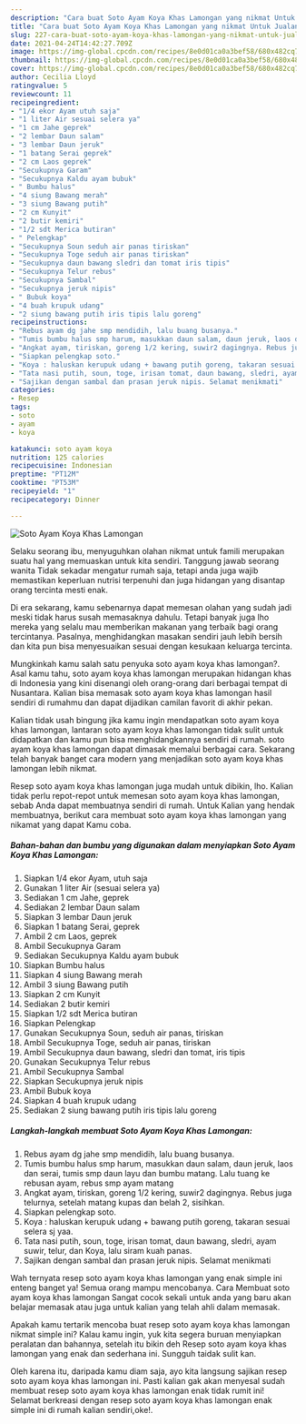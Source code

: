 ```yaml
---
description: "Cara buat Soto Ayam Koya Khas Lamongan yang nikmat Untuk Jualan"
title: "Cara buat Soto Ayam Koya Khas Lamongan yang nikmat Untuk Jualan"
slug: 227-cara-buat-soto-ayam-koya-khas-lamongan-yang-nikmat-untuk-jualan
date: 2021-04-24T14:42:27.709Z
image: https://img-global.cpcdn.com/recipes/8e0d01ca0a3bef58/680x482cq70/soto-ayam-koya-khas-lamongan-foto-resep-utama.jpg
thumbnail: https://img-global.cpcdn.com/recipes/8e0d01ca0a3bef58/680x482cq70/soto-ayam-koya-khas-lamongan-foto-resep-utama.jpg
cover: https://img-global.cpcdn.com/recipes/8e0d01ca0a3bef58/680x482cq70/soto-ayam-koya-khas-lamongan-foto-resep-utama.jpg
author: Cecilia Lloyd
ratingvalue: 5
reviewcount: 11
recipeingredient:
- "1/4 ekor Ayam utuh saja"
- "1 liter Air sesuai selera ya"
- "1 cm Jahe geprek"
- "2 lembar Daun salam"
- "3 lembar Daun jeruk"
- "1 batang Serai geprek"
- "2 cm Laos geprek"
- "Secukupnya Garam"
- "Secukupnya Kaldu ayam bubuk"
- " Bumbu halus"
- "4 siung Bawang merah"
- "3 siung Bawang putih"
- "2 cm Kunyit"
- "2 butir kemiri"
- "1/2 sdt Merica butiran"
- " Pelengkap"
- "Secukupnya Soun seduh air panas tiriskan"
- "Secukupnya Toge seduh air panas tiriskan"
- "Secukupnya daun bawang sledri dan tomat iris tipis"
- "Secukupnya Telur rebus"
- "Secukupnya Sambal"
- "Secukupnya jeruk nipis"
- " Bubuk koya"
- "4 buah krupuk udang"
- "2 siung bawang putih iris tipis lalu goreng"
recipeinstructions:
- "Rebus ayam dg jahe smp mendidih, lalu buang busanya."
- "Tumis bumbu halus smp harum, masukkan daun salam, daun jeruk, laos dan serai, tumis smp daun layu dan bumbu matang. Lalu tuang ke rebusan ayam, rebus smp ayam matang"
- "Angkat ayam, tiriskan, goreng 1/2 kering, suwir2 dagingnya. Rebus juga telurnya, setelah matang kupas dan belah 2, sisihkan."
- "Siapkan pelengkap soto."
- "Koya : haluskan kerupuk udang + bawang putih goreng, takaran sesuai selera sj yaa."
- "Tata nasi putih, soun, toge, irisan tomat, daun bawang, sledri, ayam suwir, telur, dan Koya, lalu siram kuah panas."
- "Sajikan dengan sambal dan prasan jeruk nipis. Selamat menikmati"
categories:
- Resep
tags:
- soto
- ayam
- koya

katakunci: soto ayam koya 
nutrition: 125 calories
recipecuisine: Indonesian
preptime: "PT12M"
cooktime: "PT53M"
recipeyield: "1"
recipecategory: Dinner

---
```



![Soto Ayam Koya Khas Lamongan](https://img-global.cpcdn.com/recipes/8e0d01ca0a3bef58/680x482cq70/soto-ayam-koya-khas-lamongan-foto-resep-utama.jpg)

Selaku seorang ibu, menyuguhkan olahan nikmat untuk famili merupakan suatu hal yang memuaskan untuk kita sendiri. Tanggung jawab seorang  wanita Tidak sekadar mengatur rumah saja, tetapi anda juga wajib memastikan keperluan nutrisi terpenuhi dan juga hidangan yang disantap orang tercinta mesti enak.

Di era  sekarang, kamu sebenarnya dapat memesan olahan yang sudah jadi meski tidak harus susah memasaknya dahulu. Tetapi banyak juga lho mereka yang selalu mau memberikan makanan yang terbaik bagi orang tercintanya. Pasalnya, menghidangkan masakan sendiri jauh lebih bersih dan kita pun bisa menyesuaikan sesuai dengan kesukaan keluarga tercinta. 



Mungkinkah kamu salah satu penyuka soto ayam koya khas lamongan?. Asal kamu tahu, soto ayam koya khas lamongan merupakan hidangan khas di Indonesia yang kini disenangi oleh orang-orang dari berbagai tempat di Nusantara. Kalian bisa memasak soto ayam koya khas lamongan hasil sendiri di rumahmu dan dapat dijadikan camilan favorit di akhir pekan.

Kalian tidak usah bingung jika kamu ingin mendapatkan soto ayam koya khas lamongan, lantaran soto ayam koya khas lamongan tidak sulit untuk didapatkan dan kamu pun bisa menghidangkannya sendiri di rumah. soto ayam koya khas lamongan dapat dimasak memalui berbagai cara. Sekarang telah banyak banget cara modern yang menjadikan soto ayam koya khas lamongan lebih nikmat.

Resep soto ayam koya khas lamongan juga mudah untuk dibikin, lho. Kalian tidak perlu repot-repot untuk memesan soto ayam koya khas lamongan, sebab Anda dapat membuatnya sendiri di rumah. Untuk Kalian yang hendak membuatnya, berikut cara membuat soto ayam koya khas lamongan yang nikamat yang dapat Kamu coba.

<!--inarticleads1-->

##### Bahan-bahan dan bumbu yang digunakan dalam menyiapkan Soto Ayam Koya Khas Lamongan:

1. Siapkan 1/4 ekor Ayam, utuh saja
1. Gunakan 1 liter Air (sesuai selera ya)
1. Sediakan 1 cm Jahe, geprek
1. Sediakan 2 lembar Daun salam
1. Siapkan 3 lembar Daun jeruk
1. Siapkan 1 batang Serai, geprek
1. Ambil 2 cm Laos, geprek
1. Ambil Secukupnya Garam
1. Sediakan Secukupnya Kaldu ayam bubuk
1. Siapkan  Bumbu halus
1. Siapkan 4 siung Bawang merah
1. Ambil 3 siung Bawang putih
1. Siapkan 2 cm Kunyit
1. Sediakan 2 butir kemiri
1. Siapkan 1/2 sdt Merica butiran
1. Siapkan  Pelengkap
1. Gunakan Secukupnya Soun, seduh air panas, tiriskan
1. Ambil Secukupnya Toge, seduh air panas, tiriskan
1. Ambil Secukupnya daun bawang, sledri dan tomat, iris tipis
1. Gunakan Secukupnya Telur rebus
1. Ambil Secukupnya Sambal
1. Siapkan Secukupnya jeruk nipis
1. Ambil  Bubuk koya
1. Siapkan 4 buah krupuk udang
1. Sediakan 2 siung bawang putih iris tipis lalu goreng




<!--inarticleads2-->

##### Langkah-langkah membuat Soto Ayam Koya Khas Lamongan:

1. Rebus ayam dg jahe smp mendidih, lalu buang busanya.
1. Tumis bumbu halus smp harum, masukkan daun salam, daun jeruk, laos dan serai, tumis smp daun layu dan bumbu matang. Lalu tuang ke rebusan ayam, rebus smp ayam matang
1. Angkat ayam, tiriskan, goreng 1/2 kering, suwir2 dagingnya. Rebus juga telurnya, setelah matang kupas dan belah 2, sisihkan.
1. Siapkan pelengkap soto.
1. Koya : haluskan kerupuk udang + bawang putih goreng, takaran sesuai selera sj yaa.
1. Tata nasi putih, soun, toge, irisan tomat, daun bawang, sledri, ayam suwir, telur, dan Koya, lalu siram kuah panas.
1. Sajikan dengan sambal dan prasan jeruk nipis. Selamat menikmati




Wah ternyata resep soto ayam koya khas lamongan yang enak simple ini enteng banget ya! Semua orang mampu mencobanya. Cara Membuat soto ayam koya khas lamongan Sangat cocok sekali untuk anda yang baru akan belajar memasak atau juga untuk kalian yang telah ahli dalam memasak.

Apakah kamu tertarik mencoba buat resep soto ayam koya khas lamongan nikmat simple ini? Kalau kamu ingin, yuk kita segera buruan menyiapkan peralatan dan bahannya, setelah itu bikin deh Resep soto ayam koya khas lamongan yang enak dan sederhana ini. Sungguh taidak sulit kan. 

Oleh karena itu, daripada kamu diam saja, ayo kita langsung sajikan resep soto ayam koya khas lamongan ini. Pasti kalian gak akan menyesal sudah membuat resep soto ayam koya khas lamongan enak tidak rumit ini! Selamat berkreasi dengan resep soto ayam koya khas lamongan enak simple ini di rumah kalian sendiri,oke!.

